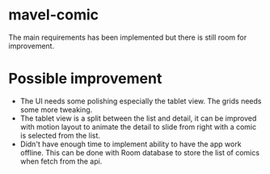 # mavel-comic
The main requirements has been implemented but there is still room for improvement.

# Possible improvement
- The UI needs some polishing especially the tablet view. The grids needs some more tweaking. 
- The tablet view is a split between the list and detail, it can be improved with motion layout to animate the detail to slide from right with a comic is selected from the list.
- Didn't have enough time to implement ability to have the app work offline. This can be done with Room database to store the list of comics when fetch from the api.
